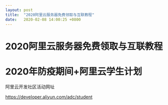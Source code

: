 ```yaml
---
layout: post
title:  "2020阿里云服务器免费领取与互联教程"
date:   2020-02-08 14:00:25 +0800
---
```

# 2020阿里云服务器免费领取与互联教程

# 2020年防疫期间+阿里云学生计划

阿里云开发社区活动网址

https://developer.aliyun.com/adc/student
